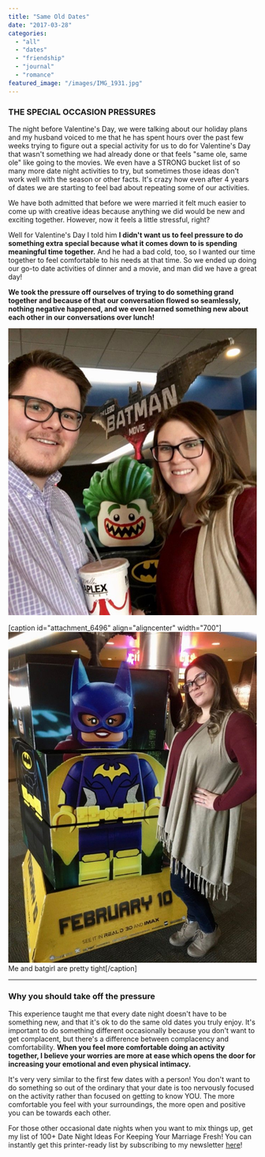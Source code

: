 ```yaml
---
title: "Same Old Dates"
date: "2017-03-28"
categories: 
  - "all"
  - "dates"
  - "friendship"
  - "journal"
  - "romance"
featured_image: "/images/IMG_1931.jpg"
---
```


### THE SPECIAL OCCASION PRESSURES

The night before Valentine's Day, we were talking about our holiday plans and my husband voiced to me that he has spent hours over the past few weeks trying to figure out a special activity for us to do for Valentine's Day that wasn't something we had already done or that feels "same ole, same ole" like going to the movies. We even have a STRONG bucket list of so many more date night activities to try, but sometimes those ideas don't work well with the season or other facts. It's crazy how even after 4 years of dates we are starting to feel bad about repeating some of our activities.

We have both admitted that before we were married it felt much easier to come up with creative ideas because anything we did would be new and exciting together. However, now it feels a little stressful, right?

Well for Valentine's Day I told him **I didn't want us to feel pressure to do something extra special because what it comes down to is spending meaningful time together.** And he had a bad cold, too, so I wanted our time together to feel comfortable to his needs at that time. So we ended up doing our go-to date activities of dinner and a movie, and man did we have a great day!

**We took the pressure off ourselves of trying to do something grand together and because of that our conversation flowed so seamlessly, nothing negative happened, and we even learned something new about each other in our conversations over lunch!**

![date night, valentine's day, valentine's day dates, valentine's date ideas, date night pressures, date night ideas, the same old date nights, married date nights, fun in marriage, marriage advice, marriage help, newlywed life, newlywed blog, marriage blog, married help](/images/IMG_0654.jpg)

\[caption id="attachment\_6496" align="aligncenter" width="700"\]![date night, valentine's day, valentine's day dates, valentine's date ideas, date night pressures, date night ideas, the same old date nights, married date nights, fun in marriage, marriage advice, marriage help, newlywed life, newlywed blog, marriage blog, married help](/images/IMG_0655.jpg) Me and batgirl are pretty tight\[/caption\]

* * *

### Why you should take off the pressure

This experience taught me that every date night doesn't have to be something new, and that it's ok to do the same old dates you truly enjoy. It's important to do something different occasionally because you don't want to get complacent, but there's a difference between complacency and comfortability. **When you feel more comfortable doing an activity together, I believe your worries are more at ease which opens the door for increasing your emotional and even physical intimacy.**

It's very very similar to the first few dates with a person! You don't want to do something so out of the ordinary that your date is too nervously focused on the activity rather than focused on getting to know YOU. The more comfortable you feel with your surroundings, the more open and positive you can be towards each other.

For those other occasional date nights when you want to mix things up, get my list of 100+ Date Night Ideas For Keeping Your Marriage Fresh! You can instantly get this printer-ready list by subscribing to my newsletter [here](http://freshlymarried.us3.list-manage.com/subscribe?u=7f42eae738681a6388816f80a&id=78c3cf254f)!
